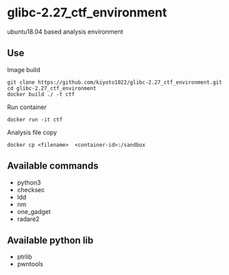 # glibc-2.27_ctf_environment

ubuntu18.04 based analysis environment

## Use

Image build
```
git clone https://github.com/kiyoto1022/glibc-2.27_ctf_environment.git
cd glibc-2.27_ctf_environment
docker build ./ -t ctf
```

Run container
```
docker run -it ctf
```

Analysis file copy
```
docker cp <filename>  <container-id>:/sandbox
```

## Available commands
- python3
- checksec
- ldd
- nm
- one_gadget
- radare2

## Available python lib
- ptrlib
- pwntools

